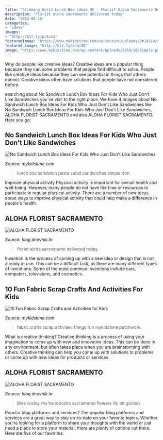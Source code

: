 ```yaml
---
title: "Slimming World Lunch Box Ideas Uk - Florist Aloha Sacramento Delivered Today"
description: "Florist aloha sacramento delivered today"
date: "2023-02-18"
categories:
- "ideas"
images:
- "http://bit.ly/pcAu5a"
featuredImage: "https://www.mykidstime.com/wp-content/uploads/2019/10/Simple-pasta-salad-kids-lunch.jpg"
featured_image: "http://bit.ly/oJuiZQ"
image: "https://www.mykidstime.com/wp-content/uploads/2019/10/Simple-pasta-salad-kids-lunch.jpg"
---
```



Why do people like creative ideas?
Creative ideas are a popular thing because they can solve problems that people find difficult to solve. People like creative ideas because they can see potential in things that others cannot. Creative ideas often have solutions that people have not considered before.

	

		
searching about No Sandwich Lunch Box Ideas For Kids Who Just Don&#039;t Like Sandwiches you've visit to the right place. We have 4 Images about No Sandwich Lunch Box Ideas For Kids Who Just Don&#039;t Like Sandwiches like No Sandwich Lunch Box Ideas For Kids Who Just Don&#039;t Like Sandwiches, ALOHA FLORIST SACRAMENTO and also ALOHA FLORIST SACRAMENTO. Here you go:
		
    
## No Sandwich Lunch Box Ideas For Kids Who Just Don&#039;t Like Sandwiches

<img loading=lazy src="https://www.mykidstime.com/wp-content/uploads/2019/10/Simple-pasta-salad-kids-lunch.jpg" onerror="this.onerror=null;this.src='https://tse2.mm.bing.net/th?id=OIP.uWWF9UATVd-Hp0_tT6gpIAHaEp&amp;pid=15.1';" alt="No Sandwich Lunch Box Ideas For Kids Who Just Don&#039;t Like Sandwiches">

_Source: mykidstime.com_

>lunch box sandwich pasta salad sandwiches simple don. 

	

Improve physical activity
Physical activity is important for overall health and well-being. However, many people do not have the time or resources to participate in regular physical activity. There are a number of new ideas about ways to improve physical activity that could help make a difference in people's health.

    
## ALOHA FLORIST SACRAMENTO

<img loading=lazy src="http://bit.ly/pcAu5a" onerror="this.onerror=null;this.src='https://tse1.mm.bing.net/th?id=OIP.EzBhebizNEl-U1fLw8aUOQAAAA&amp;pid=15.1';" alt="ALOHA FLORIST SACRAMENTO">

_Source: blog.dnevnik.hr_

>florist aloha sacramento delivered today. 

	

Invention is the process of coming up with a new idea or design that is not already in use. This can be a difficult task, as there are many different types of inventions. Some of the most common inventions include cars, computers, televisions, and cosmetics.

    
## 10 Fun Fabric Scrap Crafts And Activities For Kids

<img loading=lazy src="https://www.mykidstime.com/wp-content/uploads/2019/04/8.jpg" onerror="this.onerror=null;this.src='https://tse4.mm.bing.net/th?id=OIP.bl-13sKJ_db84xbkx67LTAHaEr&amp;pid=15.1';" alt="10 Fun Fabric Scrap Crafts and Activities for Kids">

_Source: mykidstime.com_

>fabric crafts scrap activities things fun mykidstime patchwork. 

	

What is creative thinking?
Creative thinking is a process of using your imagination to come up with new and innovative ideas. This can be done in any environment, but often takes place when you are brainstorming with others. Creative thinking can help you come up with solutions to problems or come up with new ideas for products or services.

    
## ALOHA FLORIST SACRAMENTO

<img loading=lazy src="http://bit.ly/oJuiZQ" onerror="this.onerror=null;this.src='https://tse3.mm.bing.net/th?id=OIP.zxmN_UeBW7vqy7BlX-eg4wAAAA&amp;pid=15.1';" alt="ALOHA FLORIST SACRAMENTO">

_Source: blog.dnevnik.hr_

>lilies wisley rhs handbooks sacramento flowers lily bit garden. 

	

Popular blog platforms and services?
The popular blog platforms and services are a great way to stay up-to-date on your favorite topics. Whether you're looking for a platform to share your thoughts with the world or just need a place to store your material, there are plenty of options out there. Here are five of our favorites.

